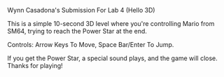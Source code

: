 Wynn Casadona's Submission For Lab 4 (Hello 3D)

This is a simple 10-second 3D level where you're controlling Mario from SM64, trying to reach the Power Star at the end.

Controls: Arrow Keys To Move, Space Bar/Enter To Jump.

If you get the Power Star, a special sound plays, and the game will close. Thanks for playing!
